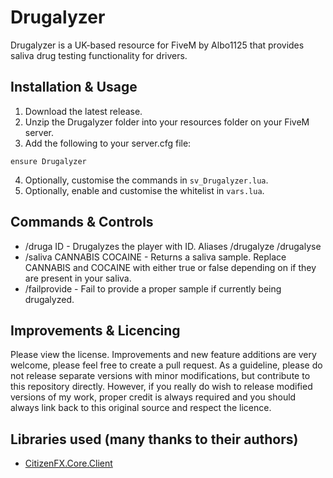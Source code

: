 # Drugalyzer
Drugalyzer is a UK-based resource for FiveM by Albo1125 that provides saliva drug testing functionality for drivers.

## Installation & Usage
1. Download the latest release.
2. Unzip the Drugalyzer folder into your resources folder on your FiveM server.
3. Add the following to your server.cfg file:
```text
ensure Drugalyzer
```
4. Optionally, customise the commands in `sv_Drugalyzer.lua`.
5. Optionally, enable and customise the whitelist in `vars.lua`.

## Commands & Controls
* /druga ID - Drugalyzes the player with ID. Aliases /drugalyze /drugalyse
* /saliva CANNABIS COCAINE - Returns a saliva sample. Replace CANNABIS and COCAINE with either true or false depending on if they are present in your saliva.
* /failprovide - Fail to provide a proper sample if currently being drugalyzed.

## Improvements & Licencing
Please view the license. Improvements and new feature additions are very welcome, please feel free to create a pull request. As a guideline, please do not release separate versions with minor modifications, but contribute to this repository directly. However, if you really do wish to release modified versions of my work, proper credit is always required and you should always link back to this original source and respect the licence.

## Libraries used (many thanks to their authors)
* [CitizenFX.Core.Client](https://www.nuget.org/packages/CitizenFX.Core.Client)
